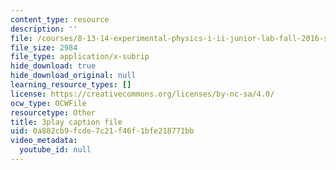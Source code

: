 ```yaml
---
content_type: resource
description: ''
file: /courses/8-13-14-experimental-physics-i-ii-junior-lab-fall-2016-spring-2017/0a882cb9fcde7c21f46f1bfe218771bb_N-VHewPgPP8.srt
file_size: 2984
file_type: application/x-subrip
hide_download: true
hide_download_original: null
learning_resource_types: []
license: https://creativecommons.org/licenses/by-nc-sa/4.0/
ocw_type: OCWFile
resourcetype: Other
title: 3play caption file
uid: 0a882cb9-fcde-7c21-f46f-1bfe218771bb
video_metadata:
  youtube_id: null
---
```

